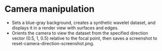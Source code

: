 # Camera manipulation

- Sets a blue-gray background, creates a synthetic wavelet dataset, and displays it in a render view with surfaces and edges.
- Orients the camera to view the dataset from the specified direction vector (0.5, 1, 0.5) relative to the focal point, then saves a screenshot to reset-camera-direction-screenshot.png.
